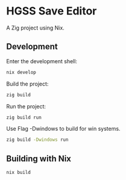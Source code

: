 # HGSS Save Editor

A Zig project using Nix.

## Development

Enter the development shell:

```bash
nix develop
```

Build the project:

```bash
zig build
```

Run the project:

```bash
zig build run
```
Use Flag -Dwindows to build for win systems.
```bash
zig build -Dwindows run
```

## Building with Nix

```bash
nix build
```
